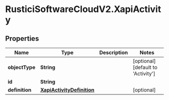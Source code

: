 # RusticiSoftwareCloudV2.XapiActivity

## Properties
Name | Type | Description | Notes
------------ | ------------- | ------------- | -------------
**objectType** | **String** |  | [optional] [default to &#39;Activity&#39;]
**id** | **String** |  | 
**definition** | [**XapiActivityDefinition**](XapiActivityDefinition.md) |  | [optional] 


